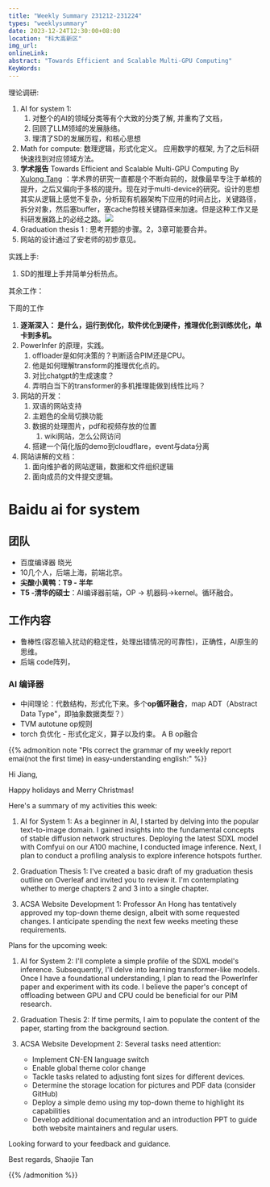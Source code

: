 ```yaml
---
title: "Weekly Summary 231212-231224"
types: "weeklysummary"
date: 2023-12-24T12:30:00+08:00
location: "科大高新区"
img_url: 
onlineLink: 
abstract: "Towards Efficient and Scalable Multi-GPU Computing"
KeyWords:
---
```


理论调研:

1. AI for system 1: 
   1. 对整个的AI的领域分类等有个大致的分类了解, 并重构了文档，
   2. 回顾了LLM领域的发展脉络。
   3. 理清了SD的发展历程，和核心思想
2. Math for compute: 数理逻辑，形式化定义。 应用数学的框架, 为了之后科研快速找到对应领域方法。
3. **学术报告** Towards Efficient and Scalable Multi-GPU Computing By [Xulong Tang](https://xzt102.github.io/) ：学术界的研究一直都是个不断向前的，就像最早专注于单核的提升，之后又偏向于多核的提升。现在对于multi-device的研究。设计的思想其实从逻辑上感觉不复杂，分析现有机器架构下应用的时间占比，关键路径，拆分对象，然后塞buffer，塞cache剪枝关键路径来加速。但是这种工作又是科研发展路上的必经之路。![](https://pic.shaojiemike.top/shaojiemike/2023/12/c5a305d37e09137a32267d22be385b67.png)
4. Graduation thesis 1 : 思考开题的步骤。2，3章可能要合并。
5. 网站的设计通过了安老师的初步意见。

实践上手:

1. SD的推理上手并简单分析热点。


其余工作：


下周的工作

1. **逐渐深入： 是什么，运行到优化，软件优化到硬件，推理优化到训练优化，单卡到多机。**
1. PowerInfer 的原理，实践。
      1. offloader是如何决策的？判断适合PIM还是CPU。
      2. 他是如何理解transform的推理优化点的。
      3. 对比chatgpt的生成速度？
      4. 弄明白当下的transformer的多机推理能做到线性比吗？
2. 网站的开发：
      1. 双语的网站支持
      2. 主题色的全局切换功能
      3. 数据的处理图片，pdf和视频存放的位置
            1. wiki网站，怎么公网访问
      4. 搭建一个简化版的demo到cloudflare，event与data分离
3. 网站讲解的文档：
      1. 面向维护者的网站逻辑，数据和文件组织逻辑
      2. 面向成员的文件提交逻辑。

# Baidu ai for system

## 团队

- 百度编译器 晓光
- 10几个人，后端上海，前端北京。
- **尖酸小黄鸭：T9 - 半年**
- **T5 -清华的硕士**：AI编译器前端，OP → 机器码→kernel。循环融合。

## 工作内容

- 鲁棒性(容忍输入扰动的稳定性，处理出错情况的可靠性)，正确性，AI原生的思维。
- 后端 code阵列，

### AI 编译器

- 中间理论：代数结构，形式化下来。多个**op循环融合**，map ADT（Abstract Data Type"，即抽象数据类型？）
- TVM autotune op规则
- torch 负优化 - 形式化定义，算子以及约束。 A B op融合




{{% admonition note "Pls correct the grammar of my weekly report emai(not the first time) in easy-understanding english:" %}}


Hi Jiang,

Happy holidays and Merry Christmas! 

Here's a summary of my activities this week:

1. AI for System 1:
   As a beginner in AI, I started by delving into the popular text-to-image domain. I gained insights into the fundamental concepts of stable diffusion network structures. Deploying the latest SDXL model with Comfyui on our A100 machine, I conducted image inference. Next, I plan to conduct a profiling analysis to explore inference hotspots further.

2. Graduation Thesis 1:
   I've created a basic draft of my graduation thesis outline on Overleaf and invited you to review it. I'm contemplating whether to merge chapters 2 and 3 into a single chapter.

3. ACSA Website Development 1:
   Professor An Hong has tentatively approved my top-down theme design, albeit with some requested changes. I anticipate spending the next few weeks meeting these requirements.

Plans for the upcoming week:

1. AI for System 2:
   I'll complete a simple profile of the SDXL model's inference. Subsequently, I'll delve into learning transformer-like models. Once I have a foundational understanding, I plan to read the PowerInfer paper and experiment with its code. I believe the paper's concept of offloading between GPU and CPU could be beneficial for our PIM research.

2. Graduation Thesis 2:
   If time permits, I aim to populate the content of the paper, starting from the background section.

3. ACSA Website Development 2:
   Several tasks need attention:
   - Implement CN-EN language switch
   - Enable global theme color change
   - Tackle tasks related to adjusting font sizes for different devices.
   - Determine the storage location for pictures and PDF data (consider GitHub)
   - Deploy a simple demo using my top-down theme to highlight its capabilities
   - Develop additional documentation and an introduction PPT to guide both website maintainers and regular users.

Looking forward to your feedback and guidance.

Best regards,
Shaojie Tan


{{% /admonition %}}